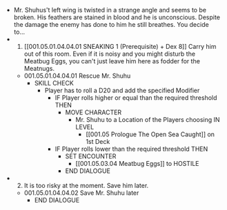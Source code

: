 - Mr. Shuhus't left wing is twisted in a strange angle and seems to be broken. His feathers are stained in blood and he is unconscious. Despite the damage the enemy has done to him he still breathes. You decide to...
- 1. [[001.05.01.04.04.01 SNEAKING 1 (Prerequisite) + Dex 8]] Carry him out of this room. Even if it is noisy and you might disturb the Meatbug Eggs, you can't just leave him here as fodder for the Meatnugs.
	- 001.05.01.04.04.01 Rescue Mr. Shuhu
		- SKILL CHECK
			- Player has to roll a D20 and add the specified Modifier
				- IF Player rolls higher or equal than the required threshold THEN
					- MOVE CHARACTER
						- Mr. Shuhu to a Location of the Players choosing IN LEVEL
							- [[001.05 Prologue The Open Sea Caught]] on 1st Deck
				- IF Player rolls lower than the required threshold THEN
					- SET ENCOUNTER
						- [[001.05.03.04 Meatbug Eggs]] to HOSTILE
					- END DIALOGUE
- 2. It is too risky at the moment. Save him later.
	- 001.05.01.04.04.02 Save Mr. Shuhu later
		- END DIALOGUE